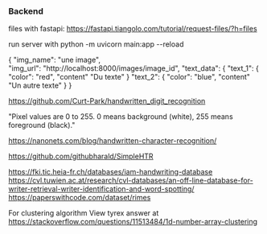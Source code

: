 ### Backend

files with fastapi: https://fastapi.tiangolo.com/tutorial/request-files/?h=files

run server with python -m uvicorn main:app --reload

{
    "img_name": "une image",   
    "img_url": "http://localhost:8000/images/image_id", 
    "text_data": {
        "text_1": {
            "color": "red",
            "content" "Du texte"
        }
        "text_2": {
            "color": "blue",
            "content" "Un autre texte"
        }
}

https://github.com/Curt-Park/handwritten_digit_recognition

"Pixel values are 0 to 255. 0 means background (white), 255 means foreground (black)."

https://nanonets.com/blog/handwritten-character-recognition/

https://github.com/githubharald/SimpleHTR

https://fki.tic.heia-fr.ch/databases/iam-handwriting-database
https://cvl.tuwien.ac.at/research/cvl-databases/an-off-line-database-for-writer-retrieval-writer-identification-and-word-spotting/
https://paperswithcode.com/dataset/rimes

For clustering algorithm View tyrex answer at https://stackoverflow.com/questions/11513484/1d-number-array-clustering
